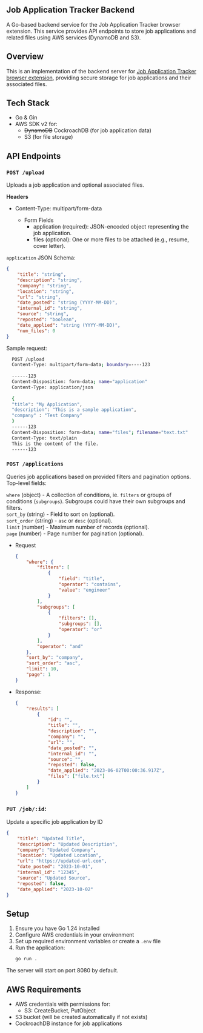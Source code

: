 ## Job Application Tracker Backend

A Go-based backend service for the Job Application Tracker browser extension. This service provides API endpoints to
store job applications and related files using AWS services (DynamoDB and S3).

## Overview

This is an implementation of the backend server for [Job Application Tracker browser extension](https://github.com/mac-op/app-tracker-ext), providing secure
storage for job applications and their associated files.

## Tech Stack

- Go & Gin
- AWS SDK v2 for:
    - ~~DynamoDB~~ CockroachDB (for job application data)
    - S3 (for file storage)

## API Endpoints

### `POST /upload`

Uploads a job application and optional associated files.

**Headers**
- Content-Type: multipart/form-data

    - Form Fields
        - application (required): JSON-encoded object representing the job application.
        - files (optional): One or more files to be attached (e.g., resume, cover letter).

`application` JSON Schema:

  ```json
  {
      "title": "string",
      "description": "string",
      "company": "string",
      "location": "string",
      "url": "string",
      "date_posted": "string (YYYY-MM-DD)",
      "internal_id": "string",
      "source": "string",
      "reposted": "boolean",
      "date_applied": "string (YYYY-MM-DD)",
      "num_files": 0
  }
  ```
Sample request:
  ```bash
    POST /upload
    Content-Type: multipart/form-data; boundary=----123
    
    ------123
    Content-Disposition: form-data; name="application"
    Content-Type: application/json
    
    {
    "title": "My Application",
    "description": "This is a sample application",
    "company" : "Test Company"
    }
    ------123
    Content-Disposition: form-data; name="files"; filename="text.txt"
    Content-Type: text/plain
    This is the content of the file.
    ------123
  ```
### `POST /applications`
Queries job applications based on provided filters and pagination options. Top-level fields:

`where` (object) - A collection of conditions, ie. `filters` or groups of conditions (`subgroups`). Subgroups could have their own subgroups and filters. \
`sort_by` (string) - Field to sort on (optional).\
`sort_order` (string) - `asc` or `desc` (optional).\
`limit` (number) - Maximum number of records (optional).\
`page` (number) - Page number for pagination (optional).

- Request
    ```json
    {
        "where": {
            "filters": [
                {
                    "field": "title",
                    "operator": "contains",
                    "value": "engineer"
                }
            ],
            "subgroups": [
                {
                    "filters": [],
                    "subgroups": [],
                    "operator": "or"
                }
            ],
            "operator": "and"
        },
        "sort_by": "company",
        "sort_order": "asc",
        "limit": 10,
        "page": 1
    }
    ```
- Response:

    ```json
    {
        "results": [
            {
                "id": "",
                "title": "",
                "description": "",
                "company": "",
                "url": "",
                "date_posted": "",
                "internal_id": "",
                "source": "",
                "reposted": false,
                "date_applied": "2023-06-02T00:00:36.917Z",
                "files": ["file.txt"]
            }
        ]
    }
    ```

### `PUT /job/:id`: 
Update a specific job application by ID 
```json
{
    "title": "Updated Title",
    "description": "Updated Description",
    "company": "Updated Company",
    "location": "Updated Location",
    "url": "https://updated-url.com",
    "date_posted": "2023-10-01",
    "internal_id": "12345",
    "source": "Updated Source",
    "reposted": false,
    "date_applied": "2023-10-02"
}
```
## Setup

1. Ensure you have Go 1.24 installed
2. Configure AWS credentials in your environment
3. Set up required environment variables or create a `.env` file
4. Run the application:
   ```bash
   go run .
   ```

The server will start on port 8080 by default.

## AWS Requirements

- AWS credentials with permissions for:
    - S3: CreateBucket, PutObject
- S3 bucket (will be created automatically if not exists)
- CockroachDB instance for job applications
